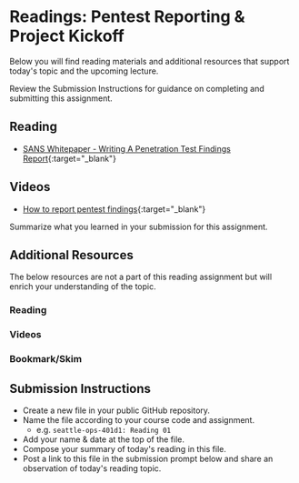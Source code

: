 # Readings: Pentest Reporting & Project Kickoff 

Below you will find reading materials and additional resources that support today's topic and the upcoming lecture.

Review the Submission Instructions for guidance on completing and submitting this assignment.

## Reading

- [SANS Whitepaper - Writing A Penetration Test Findings Report](https://www.sans.org/reading-room/whitepapers/bestprac/paper/33343){:target="_blank"}

## Videos

- [How to report pentest findings](https://www.youtube.com/watch?v=EOoBAq6z4Zk){:target="_blank"}

Summarize what you learned in your submission for this assignment.

## Additional Resources

The below resources are not a part of this reading assignment but will enrich your understanding of the topic.

### Reading

### Videos

### Bookmark/Skim

## Submission Instructions

- Create a new file in your public GitHub repository.
- Name the file according to your course code and assignment.
   - e.g. `seattle-ops-401d1: Reading 01`
- Add your name & date at the top of the file.
- Compose your summary of today's reading in this file.
- Post a link to this file in the submission prompt below and share an observation of today's reading topic.
